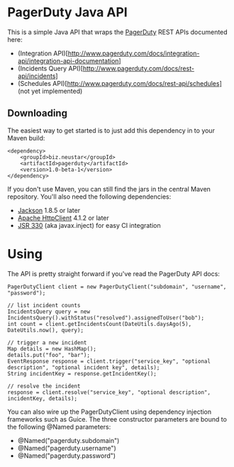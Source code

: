 PagerDuty Java API
==================

This is a simple Java API that wraps the [PagerDuty](http://www.pagerduty.com/) REST APIs documented here:

 - (Integration API)[http://www.pagerduty.com/docs/integration-api/integration-api-documentation]
 - (Incidents Query API)[http://www.pagerduty.com/docs/rest-api/incidents]
 - (Schedules API)[http://www.pagerduty.com/docs/rest-api/schedules] (not yet implemented)

Downloading
-----------

The easiest way to get started is to just add this dependency in to your Maven build:

    <dependency>
        <groupId>biz.neustar</groupId>
        <artifactId>pagerduty</artifactId>
        <version>1.0-beta-1</version>
    </dependency>

If you don't use Maven, you can still find the jars in the central Maven repository. You'll also need the following dependencies:

 - [Jackson](http://jackson.codehaus.org/) 1.8.5 or later
 - [Apache HttpClient](http://hc.apache.org/httpcomponents-client-ga/) 4.1.2 or later
 - [JSR 330](http://code.google.com/p/atinject/) (aka javax.inject) for easy CI integration

Using
=====

The API is pretty straight forward if you've read the PagerDuty API docs:

    PagerDutyClient client = new PagerDutyClient("subdomain", "username", "password");

    // list incident counts
    IncidentsQuery query = new IncidentsQuery().withStatus("resolved").assignedToUser("bob");
    int count = client.getIncidentsCount(DateUtils.daysAgo(5), DateUtils.now(), query);

    // trigger a new incident
    Map details = new HashMap();
    details.put("foo", "bar");
    EventResponse response = client.trigger("service_key", "optional description", "optional incident key", details);
    String incidentKey = response.getIncidentKey();

    // resolve the incident
    response = client.resolve("service_key", "optional description", incidentKey, details);

You can also wire up the PagerDutyClient using dependency injection frameworks such as Guice. The three constructor parameters are bound to the following @Named parameters:

 - @Named("pagerduty.subdomain")
 - @Named("pagerduty.username")
 - @Named("pagerduty.password")
